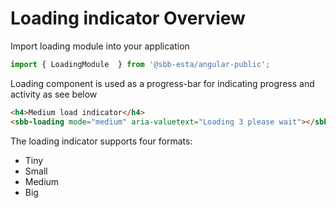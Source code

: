 # Loading indicator Overview

Import loading module into your application

```ts
import { LoadingModule  } from '@sbb-esta/angular-public';
```

Loading component is used as a progress-bar for indicating progress and activity as see below

```html
<h4>Medium load indicator</h4>
<sbb-loading mode="medium" aria-valuetext="Loading 3 please wait"></sbb-loading>
```


The loading indicator supports four formats:

* Tiny
* Small
* Medium
* Big

